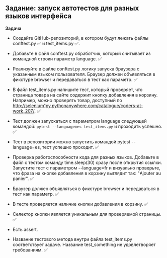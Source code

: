## Задание: запуск автотестов для разных языков интерфейса

**Задача**

* Создайте GitHub-репозиторий, в котором будут лежать файлы conftest.py ✅ и test_items.py ✅.
* Добавьте в файл conftest.py обработчик, который считывает из командной строки параметр language. ✅
* Реализуйте в файле conftest.py логику запуска браузера с указанным языком пользователя. 
Браузер должен объявляться в фикстуре browser и передаваться в тест как параметр. ✅
* В файл test_items.py напишите тест, который проверяет, что страница товара на сайте содержит кнопку добавления в корзину. 
Например, можно проверять товар, доступный по http://selenium1py.pythonanywhere.com/catalogue/coders-at-work_207/. ✅
* Тест должен запускаться с параметром language следующей командой:
```pytest --language=es test_items.py```
и проходить успешно.  ✅

 
 
* Тест в репозитории можно запустить командой pytest --language=es, тест успешно проходит. ✅
* Проверка работоспособности кода для разных языков. Добавьте в файл с тестом команду time.sleep(30) сразу после открытия ссылки. 
Запустите тест с параметром --language=fr и визуально проверьте, что фраза на кнопке добавления в корзину выглядит так: "Ajouter au panier". ✅
* Браузер должен объявляться в фикстуре browser и передаваться в тест как параметр. ✅
* В тесте проверяется наличие кнопки добавления в корзину.  ✅
* Селектор кнопки является уникальным для проверяемой страницы. ✅
* Есть assert.
* Название тестового метода внутри файла test_items.py соответствует задаче. Название test_something не удовлетворяет требованиям. ✅
 